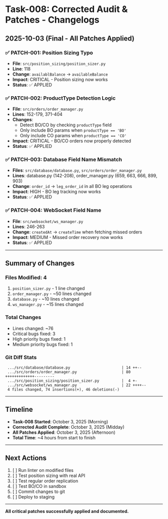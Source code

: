 # Task-008: Corrected Audit & Patches - Changelogs

## 2025-10-03 (Final - All Patches Applied)

### ✅ PATCH-001: Position Sizing Typo
- **File**: `src/position_sizing/position_sizer.py`
- **Line**: 118
- **Change**: `availablBalance` → `availableBalance`
- **Impact**: CRITICAL - Position sizing now works
- **Status**: ✅ APPLIED

### ✅ PATCH-002: ProductType Detection Logic
- **File**: `src/orders/order_manager.py`
- **Lines**: 152-179, 371-404
- **Changes**:
  - Detect BO/CO by checking `productType` field
  - Only include BO params when `productType == 'BO'`
  - Only include CO params when `productType == 'CO'`
- **Impact**: CRITICAL - BO/CO orders now properly detected
- **Status**: ✅ APPLIED

### ✅ PATCH-003: Database Field Name Mismatch
- **Files**: `src/database/database.py`, `src/orders/order_manager.py`
- **Lines**: database.py (142-208), order_manager.py (659, 663, 666, 899, 903)
- **Change**: `order_id` → `leg_order_id` in all BO leg operations
- **Impact**: HIGH - BO leg tracking now works
- **Status**: ✅ APPLIED

### ✅ PATCH-004: WebSocket Field Name
- **File**: `src/websocket/ws_manager.py`
- **Lines**: 246-263
- **Change**: `createdAt` → `createTime` when fetching missed orders
- **Impact**: MEDIUM - Missed order recovery now works
- **Status**: ✅ APPLIED

---

## Summary of Changes

### Files Modified: 4
1. `position_sizer.py` - 1 line changed
2. `order_manager.py` - ~50 lines changed
3. `database.py` - ~10 lines changed
4. `ws_manager.py` - ~15 lines changed

### Total Changes
- Lines changed: ~76
- Critical bugs fixed: 3
- High priority bugs fixed: 1
- Medium priority bugs fixed: 1

### Git Diff Stats
```
 .../src/database/database.py                       | 14 ++--
 .../src/orders/order_manager.py                    | 80 +++++++++++++---------
 .../src/position_sizing/position_sizer.py          |  4 +-
 .../src/websocket/ws_manager.py                    | 22 ++++--
 4 files changed, 74 insertions(+), 46 deletions(-)
```

---

## Timeline

- **Task-008 Started**: October 3, 2025 (Morning)
- **Corrected Audit Complete**: October 3, 2025 (Midday)
- **All Patches Applied**: October 3, 2025 (Afternoon)
- **Total Time**: ~4 hours from start to finish

---

## Next Actions

1. [ ] Run linter on modified files
2. [ ] Test position sizing with real API
3. [ ] Test regular order replication
4. [ ] Test BO/CO in sandbox
5. [ ] Commit changes to git
6. [ ] Deploy to staging

---

**All critical patches successfully applied and documented.**

